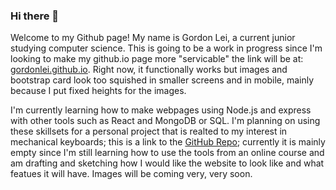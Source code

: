 ### Hi there 👋

Welcome to my Github page! My name is Gordon Lei, a current junior studying computer science. This is going to be a work in progress since I'm looking to make my github.io page more "servicable" the link will be at: [gordonlei.github.io](https://gordonlei.github.io/). Right now, it functionally works but images and bootstrap card  look too squished in smaller screens and in mobile, mainly because I put fixed heights for the images. 

I'm currently learning how to make webpages using Node.js and express with other tools such as React and MongoDB or SQL. I'm planning on using these skillsets for a personal project that is realted to my interest in mechanical keyboards; this is a link to the [GitHub Repo](https://github.com/GordonLei/KeySwitch); currently it is mainly empty since I'm still learning how to use the tools from an online course and am drafting and sketching how I would like the website to look like and what featues it will have. Images will be coming very, very soon.

<!--
**GordonLei/GordonLei** is a ✨ _special_ ✨ repository because its `README.md` (this file) appears on your GitHub profile.

Here are some ideas to get you started:

- 🔭 I’m currently working on ...
- 🌱 I’m currently learning ...
- 👯 I’m looking to collaborate on ...
- 🤔 I’m looking for help with ...
- 💬 Ask me about ...
- 📫 How to reach me: ...
- 😄 Pronouns: ...
- ⚡ Fun fact: ...
-->
